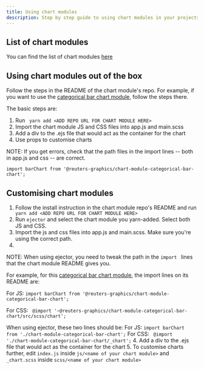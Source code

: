 ```yaml
---
title: Using chart modules
description: Step by step guide to using chart modules in your projects
---
```



## List of chart modules

You can find the list of chart modules [here](https://github.com/reuters-graphics/awesome-charts)

## Using chart modules out of the box

Follow the steps in the README of the chart module's repo.
For example, if you want to use the [categorical bar chart module](https://github.com/reuters-graphics/chart-module-categorical-bar-chart), follow the steps there.

The basic steps are:
1. Run ``` yarn add <ADD REPO URL FOR CHART MODULE HERE>```
2. Import the chart module JS and CSS files into app.js and main.scss
3. Add a div to the .ejs file that would act as the container for the chart
4. Use props to customise charts

NOTE: If you get errors, check that the path files in the import lines -- both in app.js and css -- are correct.

``` import barChart from '@reuters-graphics/chart-module-categorical-bar-chart'; ```


## Customising chart modules

1. Follow the install instruction in the chart module repo's README and run ``` yarn add <ADD REPO URL FOR CHART MODULE HERE>```
2. Run ``` ejector ``` and select the chart module you yarn-added. Select both JS and CSS.
3. Import the js and css files into app.js and main.scss. Make sure you're using the correct path.
4. 
NOTE: When using ejector, you need to tweak the path in the ```import ``` lines that the chart module README gives you.

For example, for this [categorical bar chart module](https://github.com/reuters-graphics/chart-module-categorical-bar-chart), the import lines on its README are:

For JS: ```import barChart from '@reuters-graphics/chart-module-categorical-bar-chart';```

For CSS: ``` @import '~@reuters-graphics/chart-module-categorical-bar-chart/src/scss/chart';```

When using ejector, these two lines should be:
For JS: ```import barChart from './chart-module-categorical-bar-chart';```
For CSS: ``` @import './chart-module-categorical-bar-chart/_chart';```
4. Add a div to the .ejs file that would act as the container for the chart
5. To customise charts further, edit ```index.js``` inside ```js/<name of your chart module>``` and ```_chart.scss``` inside ```scss/<name of your chart module>```
